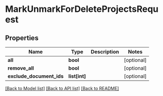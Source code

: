 # MarkUnmarkForDeleteProjectsRequest

## Properties
Name | Type | Description | Notes
------------ | ------------- | ------------- | -------------
**all** | **bool** |  | [optional] 
**remove_all** | **bool** |  | [optional] 
**exclude_document_ids** | **list[int]** |  | [optional] 

[[Back to Model list]](../README.md#documentation-for-models) [[Back to API list]](../README.md#documentation-for-api-endpoints) [[Back to README]](../README.md)


